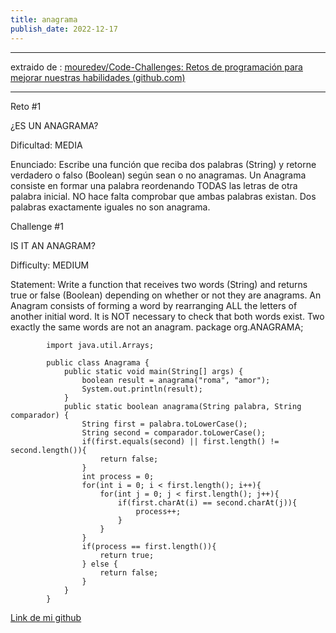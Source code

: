 ```yaml
---
title: anagrama
publish_date: 2022-12-17
---
```

---

extraido de : [mouredev/Code-Challenges: Retos de programación para mejorar nuestras habilidades (github.com)](https://github.com/mouredev/Code-Challenges)

---

Reto #1

¿ES UN ANAGRAMA?

Dificultad: MEDIA

Enunciado: Escribe una función que reciba dos palabras (String) y retorne verdadero o falso (Boolean) según sean o no anagramas.
Un Anagrama consiste en formar una palabra reordenando TODAS las letras de otra palabra inicial.
NO hace falta comprobar que ambas palabras existan.
Dos palabras exactamente iguales no son anagrama.

Challenge #1

IS IT AN ANAGRAM?

Difficulty: MEDIUM

Statement: Write a function that receives two words (String) and returns true or false (Boolean) depending on whether or not they are anagrams.
An Anagram consists of forming a word by rearranging ALL the letters of another initial word.
It is NOT necessary to check that both words exist.
Two exactly the same words are not an anagram.
package org.ANAGRAMA;

            import java.util.Arrays;

            public class Anagrama {
                public static void main(String[] args) {
                    boolean result = anagrama("roma", "amor");
                    System.out.println(result);
                }
                public static boolean anagrama(String palabra, String comparador) {
                    String first = palabra.toLowerCase();
                    String second = comparador.toLowerCase();
                    if(first.equals(second) || first.length() != second.length()){
                        return false;
                    }
                    int process = 0;
                    for(int i = 0; i < first.length(); i++){
                        for(int j = 0; j < first.length(); j++){
                            if(first.charAt(i) == second.charAt(j)){
                                process++;
                            }
                        }
                    }
                    if(process == first.length()){
                        return true;
                    } else {
                        return false;
                    }
                }
            }

[Link de mi github](https://github.com/VictorMagrdev)
